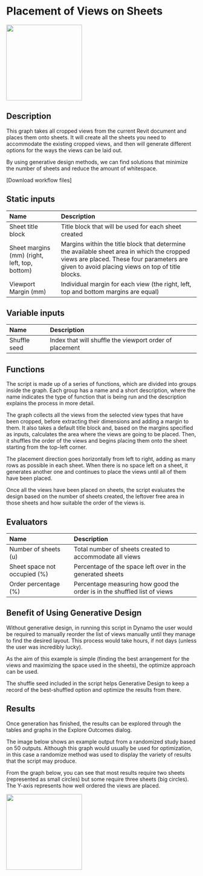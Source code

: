 # Placement of Views on Sheets

<img src="../../.gitbook/assets/workflowsheets1.gif" style="width:200px;"/>

## Description

This graph takes all cropped views from the current Revit document and places them onto sheets. It will create all the sheets you need to accommodate the existing cropped views, and then will generate different options for the ways the views can be laid out. 

By using generative design methods, we can find solutions that minimize the number of sheets and reduce the amount of whitespace.

\[Download workflow files\]

## Static inputs

| Name | Description |
| :--- | :--- |
| Sheet title block | Title block that will be used for each sheet created |
| Sheet margins \(mm\) \(right, left, top, bottom\) | Margins within the title block that determine the available sheet area in which the cropped views are placed. These four parameters are given to avoid placing views on top of title blocks. |
| Viewport Margin \(mm\) | Individual margin for each view \(the right, left, top and bottom margins are equal\) |

## Variable inputs

| Name | Description |
| :--- | :--- |
| Shuffle seed | Index that will shuffle the viewport order of placement |

## Functions

The script is made up of a series of functions, which are divided into groups inside the graph. Each group has a name and a short description, where the name indicates the type of function that is being run and the description explains the process in more detail.

The graph collects all the views from the selected view types that have been cropped, before extracting their dimensions and adding a margin to them. It also takes a default title block and, based on the margins specified as inputs, calculates the area where the views are going to be placed. Then, it shuffles the order of the views and begins placing them onto the sheet starting from the top-left corner. 

The placement direction goes horizontally from left to right, adding as many rows as possible in each sheet. When there is no space left on a sheet, it generates another one and continues to place the views until all of them have been placed.

Once all the views have been placed on sheets, the script evaluates the design based on the number of sheets created, the leftover free area in those sheets and how suitable the order of the views is.

## Evaluators

| Name | Description |
| :--- | :--- |
| Number of sheets \(u\) | Total number of sheets created to accommodate all views |
| Sheet space not occupied \(%\) | Percentage of the space left over in the generated sheets |
| Order percentage \(%\) | Percentage measuring how good the order is in the shuffled list of views |

## Benefit of Using Generative Design

Without generative design, in running this script in Dynamo the user would be required to manually reorder the list of views manually until they manage to find the desired layout. This process would take hours, if not days \(unless the user was incredibly lucky\). 

As the aim of this example is simple \(finding the best arrangement for the views and maximizing the space used in the sheets\), the optimize approach can be used. 

The shuffle seed included in the script helps Generative Design to keep a record of the best-shuffled option and optimize the results from there.

## Results

Once generation has finished, the results can be explored through the  tables and graphs in the Explore Outcomes dialog. 

The image below shows an example output from a randomized study based on 50 outputs. Although this graph would usually be used for optimization, in this case a randomize method was used to display the variety of results that the script may produce. 

From the graph below, you can see that most results require two sheets \(represented as small circles\) but some require three sheets \(big circles\). The Y-axis represents how well ordered the views are placed.

<img src="../../.gitbook/assets/workflowsheets2.png" style="width:200px;"/>

